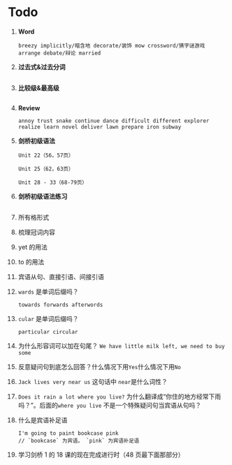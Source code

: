 # Todo

1. **Word**

   ```
   breezy implicitly/暗含地 decorate/装饰 mow crossword/猜字谜游戏 arrange debate/辩论 married
   ```

2. **过去式&过去分词**

   ```

   ```

3. **比较级&最高级**

   ```

   ```

4. **Review**

   ```
   annoy trust snake continue dance difficult different explorer realize learn novel deliver lawn prepare iron subway
   ```

5. **剑桥初级语法**

   ```
   Unit 22（56，57页）

   Unit 25（62，63页）

   Unit 28 - 33（68-79页）
   ```

6. **剑桥初级语法练习**

   ```

   ```

7. 所有格形式

8. 梳理冠词内容

9. yet 的用法

10. to 的用法

11. 宾语从句、直接引语、间接引语

12. `wards` 是单词后缀吗？

    ```
    towards forwards afterwords
    ```

13. `cular` 是单词后缀吗？

    ```
    particular circular
    ```

14. 为什么形容词可以加在句尾？ `We have little milk left, we need to buy some`

15. 反意疑问句到底怎么回答？什么情况下用`Yes`什么情况下用`No`

16. `Jack lives very near us` 这句话中 `near`是什么词性？

17. `Does it rain a lot where you live?` 为什么翻译成“你住的地方经常下雨吗？”。后面的`where you live` 不是一个特殊疑问句当宾语从句吗？

18. 什么是宾语补足语

    ```
    I'm going to paint bookcase pink
    // `bookcase` 为宾语。 `pink` 为宾语补足语
    ```

19. 学习剑桥 1 的 18 课的现在完成进行时（48 页最下面那部分）
